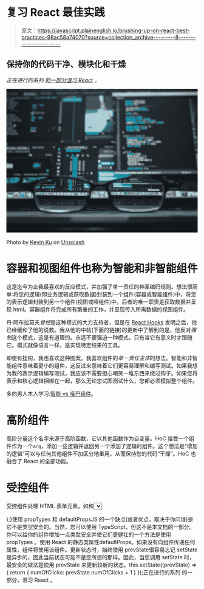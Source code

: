 # 复习 React 最佳实践

> 原文：<https://javascript.plainenglish.io/brushing-up-on-react-best-practices-98ac58a74070?source=collection_archive---------8----------------------->

## 保持你的代码干净、模块化和干燥

*正在进行的系列* [*的一部分温习 React*](https://medium.com/@mdazmainamin/brushing-up-on-react-basics-18ad67528b85) *。*

![](img/0496db2cc5be7db99024b022a4bcbd3c.png)

Photo by [Kevin Ku](https://unsplash.com/@ikukevk?utm_source=medium&utm_medium=referral) on [Unsplash](https://unsplash.com?utm_source=medium&utm_medium=referral)

# 容器和视图组件也称为智能和非智能组件

这是迄今为止我最喜欢的反应模式，并加强了单一责任的神圣编码规则。想法很简单:将您的逻辑(即业务逻辑或获取数据)封装到一个组件(容器或智能组件)中，将您的表示逻辑封装到另一个组件(视图或哑组件)中，后者的唯一职责是获取数据并呈现 html。容器组件将完成所有繁重的工作，并呈现传入所需数据的视图组件。

丹·阿布拉莫夫*曾经*是这种模式的大力支持者，但是在 [React Hooks](https://reactjs.org/docs/hooks-intro.html) 发明之后，他已经缓和了他的说教。我从他的中帖(下面的链接)的更新中了解到的是，他反对*强制*这个模式，这是有道理的。永远不要强迫一种模式。只有当它有意义时才跟随它。模式就像语言一样，是实现特定结果的工具。

即使有挂钩，我也喜欢这种图案。我喜欢组件的*单一责任主体*的想法。智能和非智能组件意味着更小的组件，这反过来意味着它们更容易理解和编写测试。如果我想为我的表示逻辑编写测试，我应该不需要担心嘲笑一堆东西来绕过钩子。如果您将表示和核心逻辑捆绑在一起，那么无论您试图测试什么，您都必须模拟整个组件。

多向男人本人学习:[智能 vs 哑巴组件](https://medium.com/@dan_abramov/smart-and-dumb-components-7ca2f9a7c7d0)。

# 高阶组件

高阶分量这个名字来源于高阶函数，它以其他函数作为自变量。HoC 接受一个组件作为一个`arg`，添加一些逻辑并返回另一个添加了逻辑的组件。这个想法是“增加的逻辑”可以与任何其他组件不加区分地重用，从而保持您的代码“干燥”。HoC 也融合了 React 的全部功能。

# 受控组件

受控组件处理 HTML 表单元素，如和<select>。您用一个定制组件包装这些元素，并规定它们的行为，就像当用户点击一个单选按钮时，使用包装组件的state会发生什么。为什么这么问？这与更有效地从 DOM 获取数据有关。大概吧。从这里阅读更多内容。一个组件应该是一个独立的模块React 背后的整个理念是创建可重用和模块化的组件。这确保了整个应用程序的可维护性和一致性。我喜欢把我的组件源代码、测试代码和css文件放在同一个目录下。这样可以更容易地找到该组件所需的一切。你不必去野外狩猎。此外，它强化了组件是可重用性来源的观点。如果您想在不同的项目中使用您的组件，您只需复制该目录并使用该组件。或者更好的是，发布您的组件库，然后在您的整个产品套件中重用该库。创建包装第三方组件这有助于整个应用程序的一致性。假设您正在使用第三方 carousel 组件。将其包装在自定义组件中，并添加您自己的修改和配置。现在，当您需要在其他地方再次使用它时，您只需使用。您不需要再次添加您的修改或配置。如果你想使用不同的配置，只需将它们作为道具传入即可。import Carousel from 'carousel-number-one';import './myCarousel.less';const carouselConfig = { alignment: 'vertical'};export default function MyCarousel(props) { return (<div className='my-carousel'> <Carousel config={carouselConfig}/> </div>);}使用 propTypes 和 defaultPropsJS 的一个缺点(或者优点，取决于你问谁)是它不是类型安全的。当然，您可以使用 TypeScript，但这不是本文档的一部分。你可以给你的组件增加一点类型安全并使它们更健壮的一个方法是使用 propTypes 。使用 React 的静态类属性defaultProps。如果没有向组件传递任何属性，组件将使用该组件。更新状态时，始终使用 prevState很容易忘记 setState 是异步的，因此当前状态可能不是您所想的那样。因此，当您调用 setState 时，最安全的做法是使用 prevState 来更新较新的状态。this.setState((prevState) => { return { numOfClicks: prevState.numOfClicks + 1 } });正在进行的系列 的一部分，温习 React 。</select>